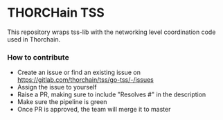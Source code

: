 # THORCHain TSS

This repository wraps tss-lib with the networking level coordination code used in Thorchain.

### How to contribute

* Create an issue or find an existing issue on https://gitlab.com/thorchain/tss/go-tss/-/issues
* Assign the issue to yourself
* Raise a PR, making sure to include "Resolves #<issue number>" in the description
* Make sure the pipeline is green
* Once PR is approved, the team will merge it to master
